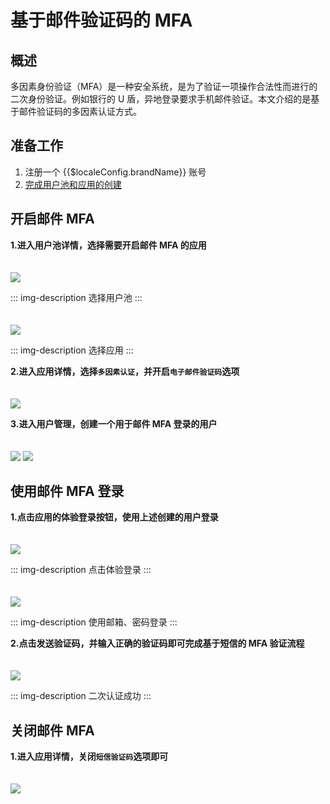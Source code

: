 # 基于邮件验证码的 MFA

## 概述

多因素身份验证（MFA）是一种安全系统，是为了验证一项操作合法性而进行的二次身份验证。例如银行的 U 盾，异地登录要求手机邮件验证。本文介绍的是基于邮件验证码的多因素认证方式。

## 准备工作

1. <a :href="`${$themeConfig.consoleDomain}`">注册一个 {{$localeConfig.brandName}} 账号</a>
2. [完成用户池和应用的创建](/guides/basics/authenticate-first-user/use-hosted-login-page)

## 开启邮件 MFA

**1.进入用户池详情，选择需要开启邮件 MFA 的应用**

<img src="./images/4-1.png" style="margin-top: 20px;" class="md-img-padding" />

::: img-description
选择用户池
:::

<img src="./images/4-2.png" style="margin-top: 20px;" class="md-img-padding" />

::: img-description
选择应用
:::

**2.进入应用详情，选择`多因素认证`，并开启`电子邮件验证码`选项**

<img src="./images/5-1.png" style="margin-top: 20px;" class="md-img-padding" />

**3.进入用户管理，创建一个用于邮件 MFA 登录的用户**

<img src="./images/4-4.png" style="margin-top: 20px;" class="md-img-padding" />

<img src="./images/5-2.png" style="margin-top: 20px;" class="md-img-padding" />

## 使用邮件 MFA 登录

**1.点击应用的体验登录按钮，使用上述创建的用户登录**

<img src="./images/4-6.png" style="margin-top: 20px;" class="md-img-padding" />

::: img-description
点击体验登录
:::

<img src="./images/5-3.png" style="margin-top: 20px;" class="md-img-padding" />

::: img-description
使用邮箱、密码登录
:::

**2.点击发送验证码，并输入正确的验证码即可完成基于短信的 MFA 验证流程**

<img src="./images/5-4.png" style="margin-top: 20px;" class="md-img-padding" />

::: img-description
二次认证成功
:::

## 关闭邮件 MFA

**1.进入应用详情，关闭`短信验证码`选项即可**

<img src="./images/5-5.png" style="margin-top: 20px;" class="md-img-padding" />